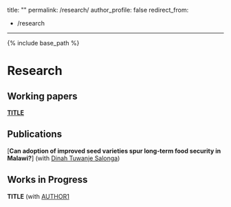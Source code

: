 title: ""
permalink: /research/
author_profile: false
redirect_from:
  - /research
---

{% include base_path %}

# Research

## Working papers

[**TITLE**](/files/paper1.pdf) <br/> 

## Publications

[**Can adoption of improved seed varieties spur long‑term food security in Malawi?**] (with [Dinah Tuwanje Salonga](https://rdcu.be/d3udn)) <br/>

## Works in Progress

**TITLE** (with [AUTHOR1](URL1)<br/>
